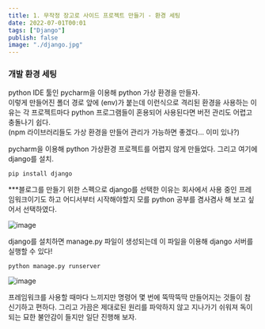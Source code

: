 ```yaml
---
title: 1. 무작정 장고로 사이드 프로젝트 만들기 - 환경 세팅
date: 2022-07-01T00:01
tags: ["Django"]
publish: false
image: "./django.jpg"
---
```


### 개발 환경 세팅

python IDE 툴인 pycharm을 이용해 python 가상 환경을 만들자.  
이렇게 만들어진 폴더 경로 앞에 (env)가 붙는데 이런식으로 격리된 환경을 사용하는 이유는 각 프로젝트마다 python 프로그램들이 혼용되어 사용된다면 버전 관리도 어렵고 충돌나기 쉽다.  
(npm 라이브러리들도 가상 환경을 만들어 관리가 가능하면 좋겠다... 이미 있나?)

pycharm을 이용해 python 가상환경 프로젝트를 어렵지 않게 만들었다. 그리고 여기에 django를 설치.

`pip install django`

\*\*\*블로그를 만들기 위한 스펙으로 django를 선택한 이유는 회사에서 사용 중인 프레임워크이기도 하고 어디서부터 시작해야할지 모를 python 공부를 겸사겸사 해 보고 싶어서 선택하였다.

![image](https://user-images.githubusercontent.com/24996316/176993297-a6d5e066-4ed5-4351-bd57-e6e2103d8137.png)

django를 설치하면 manage.py 파일이 생성되는데 이 파일을 이용해 django 서버를 실행할 수 있다!

`python manage.py runserver`

![image](https://user-images.githubusercontent.com/24996316/176993389-544d9513-880f-4aa6-9ed7-34b29bbd4297.png)

프레임워크를 사용할 때마다 느끼지만 명령어 몇 번에 뚝딱뚝딱 만들어지는 것들이 참 신기하고 편하다. 그리고 가끔은 제대로된 원리를 파악하지 않고 지나가기 쉬워져 독이 되는 묘한 불안감이 들지만 일단 진행해 보자.
